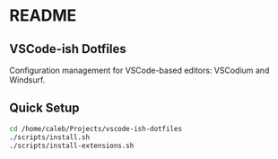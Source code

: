 # README

## VSCode-ish Dotfiles

Configuration management for VSCode-based editors: VSCodium and Windsurf.

## Quick Setup

```bash
cd /home/caleb/Projects/vscode-ish-dotfiles
./scripts/install.sh
./scripts/install-extensions.sh
